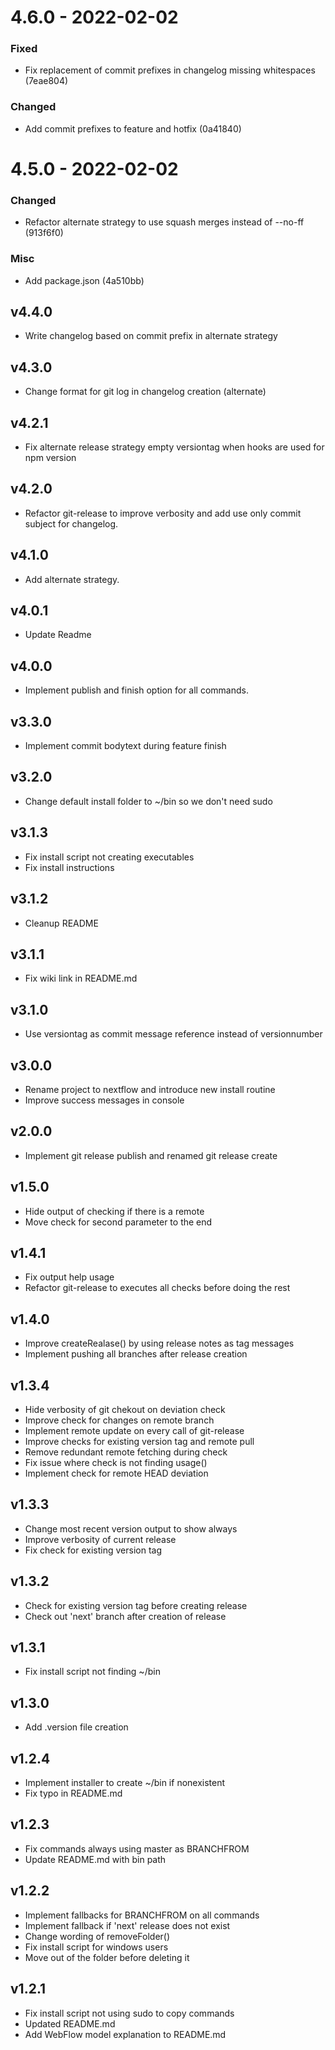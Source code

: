 # 4.6.0 - 2022-02-02

### Fixed

- Fix replacement of commit prefixes in changelog missing whitespaces (7eae804)

### Changed

- Add commit prefixes to feature and hotfix (0a41840)

# 4.5.0 - 2022-02-02

### Changed

- Refactor alternate strategy to use squash merges instead of --no-ff (913f6f0)

### Misc

- Add package.json (4a510bb)

## v4.4.0

- Write changelog based on commit prefix in alternate strategy

## v4.3.0

- Change format for git log in changelog creation (alternate)

## v4.2.1

- Fix alternate release strategy empty versiontag when hooks are used for npm version

## v4.2.0

- Refactor git-release to improve verbosity and add use only commit subject for changelog.

## v4.1.0

- Add alternate strategy.

## v4.0.1

- Update Readme

## v4.0.0

- Implement publish and finish option for all commands.

## v3.3.0

- Implement commit bodytext during feature finish

## v3.2.0

- Change default install folder to ~/bin so we don't need sudo

## v3.1.3

- Fix install script not creating executables
- Fix install instructions

## v3.1.2

- Cleanup README

## v3.1.1

- Fix wiki link in README.md

## v3.1.0

- Use versiontag as commit message reference instead of versionnumber

## v3.0.0

- Rename project to nextflow and introduce new install routine
- Improve success messages in console

## v2.0.0

- Implement git release publish and renamed git release create

## v1.5.0

- Hide output of checking if there is a remote
- Move check for second parameter to the end

## v1.4.1

- Fix output help usage
- Refactor git-release to executes all checks before doing the rest

## v1.4.0

- Improve createRealase() by using release notes as tag messages
- Implement pushing all branches after release creation

## v1.3.4

- Hide verbosity of git chekout on deviation check
- Improve check for changes on remote branch
- Implement remote update on every call of git-release
- Improve checks for existing version tag and remote pull
- Remove redundant remote fetching during check
- Fix issue where check is not finding usage()
- Implement check for remote HEAD deviation

## v1.3.3

- Change most recent version output to show always
- Improve verbosity of current release
- Fix check for existing version tag

## v1.3.2

- Check for existing version tag before creating release
- Check out 'next' branch after creation of release

## v1.3.1

- Fix install script not finding ~/bin

## v1.3.0

- Add .version file creation

## v1.2.4

- Implement installer to create ~/bin if nonexistent
- Fix typo in README.md

## v1.2.3

- Fix commands always using master as BRANCHFROM
- Update README.md with bin path

## v1.2.2

- Implement fallbacks for BRANCHFROM on all commands
- Implement fallback if 'next' release does not exist
- Change wording of removeFolder()
- Fix install script for windows users
- Move out of the folder before deleting it

## v1.2.1

- Fix install script not using sudo to copy commands
- Updated README.md
- Add WebFlow model explanation to README.md
